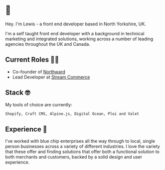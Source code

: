 # 👋

Hey. I'm Lewis - a front end developer based in North Yorkshire, UK. 

I'm a self taught front end developer with a background in technical marketing and integrated solutions, working across a number of leading agencies throughout the UK and Canada. 

## Current Roles 👨‍💻

- Co-founder of [Northward](https://wearenorthward.studio)
- Lead Developer at [Stream Commerce](https://streamcommerce.com)

## Stack 🤓

My tools of choice are currently: 
```html
Shopify, Craft CMS, Alpine.js, Digital Ocean, Ploi and Valet 
```

## Experience 🤘

I've worked with blue chip enterprises all the way through to local, single person businesses across a variety of different industries. I love the variety that these offer and finding solutions that offer both a functional solution to both merchants and customers, backed by a solid design and user experience. 

